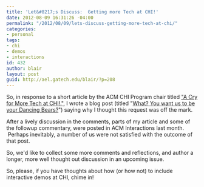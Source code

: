 ```yaml
---
title: 'Let&#8217;s Discuss:  Getting more Tech at CHI!'
date: 2012-08-09 16:31:26 -04:00
permalink: "/2012/08/09/lets-discuss-getting-more-tech-at-chi/"
categories:
- personal
tags:
- chi
- demos
- interactions
id: 432
author: blair
layout: post
guid: http://ael.gatech.edu/blair/?p=208
---
```


So, in response to a short article by the ACM CHI Program chair titled ["A Cry for More Tech at CHI!."](http://dl.acm.org/citation.cfm?id=2090154&CFID=70499449&CFTOKEN=98520342), I wrote a blog post (titled "[What? You want us to be your Dancing Bears?](http://ael.gatech.edu/blair/2012/03/14/what-you-want-us-to-be-your-dancing-bears/)") saying why I thought this request was off the mark.

After a lively discussion in the comments, parts of my article and some of the followup commentary, were posted in ACM Interactions last month.  Perhaps inevitably, a number of us were not satisfied with the outcome of that post.

So, we'd like to collect some more comments and reflections, and author a longer, more well thought out discussion in an upcoming issue.  

So, please, if you have thoughts about how (or how not) to include interactive demos at CHI, chime in!
